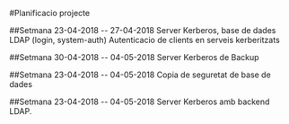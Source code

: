 #Planificacio projecte

##Setmana 23-04-2018  --  27-04-2018
Server Kerberos, base de dades LDAP (login, system-auth)
Autenticacio de clients en serveis kerberitzats

##Setmana 30-04-2018  -- 04-05-2018
Server Kerberos de Backup

##Setmana 23-04-2018  -- 04-05-2018
Copia de seguretat de base de dades


##Setmana 23-04-2018  -- 04-05-2018
Server Kerberos amb backend LDAP.
